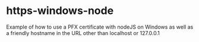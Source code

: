 # https-windows-node
Example of how to use a PFX certificate with nodeJS on Windows as well as a friendly hostname in the URL other than localhost or 127.0.0.1

